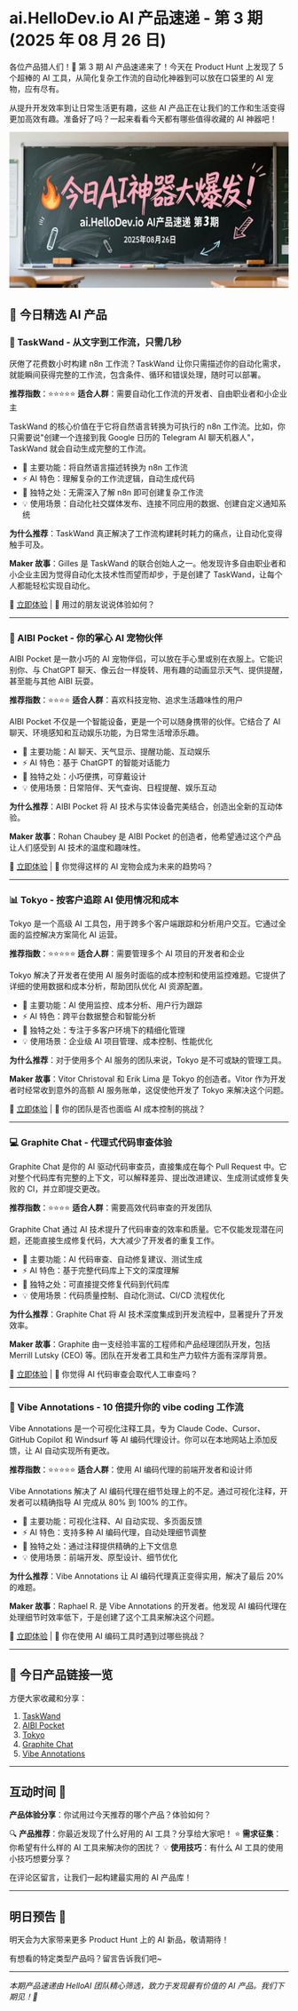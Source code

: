 # ai.HelloDev.io AI 产品速递 - 第 3 期 (2025 年 08 月 26 日)

各位产品猎人们！🚀 第 3 期 AI 产品速递来了！今天在 Product Hunt 上发现了 5 个超棒的 AI 工具，从简化复杂工作流的自动化神器到可以放在口袋里的 AI 宠物，应有尽有。

从提升开发效率到让日常生活更有趣，这些 AI 产品正在让我们的工作和生活变得更加高效有趣。准备好了吗？一起来看看今天都有哪些值得收藏的 AI 神器吧！

![封面图](./cover.jpg)

## 🚀 今日精选 AI 产品

### 🤖 TaskWand - 从文字到工作流，只需几秒

厌倦了花费数小时构建 n8n 工作流？TaskWand 让你只需描述你的自动化需求，就能瞬间获得完整的工作流，包含条件、循环和错误处理，随时可以部署。

**推荐指数**：⭐⭐⭐⭐⭐
**适合人群**：需要自动化工作流的开发者、自由职业者和小企业主

TaskWand 的核心价值在于它将自然语言转换为可执行的 n8n 工作流。比如，你只需要说"创建一个连接到我 Google 日历的 Telegram AI 聊天机器人"，TaskWand 就会自动生成完整的工作流。

- 🎯 主要功能：将自然语言描述转换为 n8n 工作流
- ⚡ AI 特色：理解复杂的工作流逻辑，自动生成代码
- 🌟 独特之处：无需深入了解 n8n 即可创建复杂工作流
- 💡 使用场景：自动化社交媒体发布、连接不同应用的数据、创建自定义通知系统

**为什么推荐**：TaskWand 真正解决了工作流构建耗时耗力的痛点，让自动化变得触手可及。

**Maker 故事**：Gilles 是 TaskWand 的联合创始人之一。他发现许多自由职业者和小企业主因为觉得自动化太技术性而望而却步，于是创建了 TaskWand，让每个人都能轻松实现自动化。

🔗 [立即体验](https://www.producthunt.com/products/taskwand) | 💬 用过的朋友说说体验如何？

---

### 🐶 AIBI Pocket - 你的掌心 AI 宠物伙伴

AIBI Pocket 是一款小巧的 AI 宠物伴侣，可以放在手心里或别在衣服上。它能识别你、与 ChatGPT 聊天、像云台一样旋转、用有趣的动画显示天气、提供提醒，甚至能与其他 AIBI 玩耍。

**推荐指数**：⭐⭐⭐⭐
**适合人群**：喜欢科技宠物、追求生活趣味性的用户

AIBI Pocket 不仅是一个智能设备，更是一个可以随身携带的伙伴。它结合了 AI 聊天、环境感知和互动娱乐功能，为日常生活增添乐趣。

- 🎯 主要功能：AI 聊天、天气显示、提醒功能、互动娱乐
- ⚡ AI 特色：基于 ChatGPT 的智能对话能力
- 🌟 独特之处：小巧便携，可穿戴设计
- 💡 使用场景：日常陪伴、天气查询、日程提醒、娱乐互动

**为什么推荐**：AIBI Pocket 将 AI 技术与实体设备完美结合，创造出全新的互动体验。

**Maker 故事**：Rohan Chaubey 是 AIBI Pocket 的创造者，他希望通过这个产品让人们感受到 AI 技术的温度和趣味性。

🔗 [立即体验](https://www.producthunt.com/products/aibi-pocket) | 💬 你觉得这样的 AI 宠物会成为未来的趋势吗？

---

### 📊 Tokyo - 按客户追踪 AI 使用情况和成本

Tokyo 是一个高级 AI 工具包，用于跨多个客户端跟踪和分析用户交互。它通过全面的监控解决方案简化 AI 运营。

**推荐指数**：⭐⭐⭐⭐⭐
**适合人群**：需要管理多个 AI 项目的开发者和企业

Tokyo 解决了开发者在使用 AI 服务时面临的成本控制和使用监控难题。它提供了详细的使用数据和成本分析，帮助团队优化 AI 资源配置。

- 🎯 主要功能：AI 使用监控、成本分析、用户行为跟踪
- ⚡ AI 特色：跨平台数据整合和智能分析
- 🌟 独特之处：专注于多客户环境下的精细化管理
- 💡 使用场景：企业级 AI 项目管理、成本控制、性能优化

**为什么推荐**：对于使用多个 AI 服务的团队来说，Tokyo 是不可或缺的管理工具。

**Maker 故事**：Vitor Christoval 和 Erik Lima 是 Tokyo 的创造者。Vitor 作为开发者时经常收到意外的高额 AI 服务账单，这促使他开发了 Tokyo 来解决这个问题。

🔗 [立即体验](https://www.producthunt.com/products/tokyo) | 💬 你的团队是否也面临 AI 成本控制的挑战？

---

### 💻 Graphite Chat - 代理式代码审查体验

Graphite Chat 是你的 AI 驱动代码审查员，直接集成在每个 Pull Request 中。它对整个代码库有完整的上下文，可以解释差异、提出改进建议、生成测试或修复失败的 CI，并立即提交更改。

**推荐指数**：⭐⭐⭐⭐
**适合人群**：需要高效代码审查的开发团队

Graphite Chat 通过 AI 技术提升了代码审查的效率和质量。它不仅能发现潜在问题，还能直接生成修复代码，大大减少了开发者的重复工作。

- 🎯 主要功能：AI 代码审查、自动修复建议、测试生成
- ⚡ AI 特色：基于完整代码库上下文的深度理解
- 🌟 独特之处：可直接提交修复代码到代码库
- 💡 使用场景：代码质量控制、自动化测试、CI/CD 流程优化

**为什么推荐**：Graphite Chat 将 AI 技术深度集成到开发流程中，显著提升了开发效率。

**Maker 故事**：Graphite 由一支经验丰富的工程师和产品经理团队开发，包括 Merrill Lutsky (CEO) 等。团队在开发者工具和生产力软件方面有深厚背景。

🔗 [立即体验](https://www.producthunt.com/products/graphite) | 💬 你觉得 AI 代码审查会取代人工审查吗？

---

### 🎨 Vibe Annotations - 10 倍提升你的 vibe coding 工作流

Vibe Annotations 是一个可视化注释工具，专为 Claude Code、Cursor、GitHub Copilot 和 Windsurf 等 AI 编码代理设计。你可以在本地网站上添加反馈，让 AI 自动实现所有更改。

**推荐指数**：⭐⭐⭐⭐⭐
**适合人群**：使用 AI 编码代理的前端开发者和设计师

Vibe Annotations 解决了 AI 编码代理在细节处理上的不足。通过可视化注释，开发者可以精确指导 AI 完成从 80% 到 100% 的工作。

- 🎯 主要功能：可视化注释、AI 自动实现、多页面反馈
- ⚡ AI 特色：支持多种 AI 编码代理，自动处理细节调整
- 🌟 独特之处：通过注释提供精确的上下文信息
- 💡 使用场景：前端开发、原型设计、细节优化

**为什么推荐**：Vibe Annotations 让 AI 编码代理真正变得实用，解决了最后 20% 的难题。

**Maker 故事**：Raphael R. 是 Vibe Annotations 的开发者。他发现 AI 编码代理在处理细节时效率低下，于是创建了这个工具来解决这个问题。

🔗 [立即体验](https://www.producthunt.com/products/vibe-annotations) | 💬 你在使用 AI 编码工具时遇到过哪些挑战？

---

## 🔗 今日产品链接一览

方便大家收藏和分享：

1. [TaskWand](https://www.producthunt.com/products/taskwand)
2. [AIBI Pocket](https://www.producthunt.com/products/aibi-pocket)
3. [Tokyo](https://www.producthunt.com/products/tokyo)
4. [Graphite Chat](https://www.producthunt.com/products/graphite)
5. [Vibe Annotations](https://www.producthunt.com/products/vibe-annotations)

---

## 互动时间 💬

**产品体验分享**：你试用过今天推荐的哪个产品？体验如何？

🔍 **产品推荐**：你最近发现了什么好用的 AI 工具？分享给大家吧！
⭐ **需求征集**：你希望有什么样的 AI 工具来解决你的困扰？
💡 **使用技巧**：有什么 AI 工具的使用小技巧想要分享？

在评论区留言，让我们一起构建最实用的 AI 产品库！

---

## 明日预告 🔮

明天会为大家带来更多 Product Hunt 上的 AI 新品，敬请期待！

有想看的特定类型产品吗？留言告诉我们吧~

---

*本期产品速递由 HelloAI 团队精心筛选，致力于发现最有价值的 AI 产品。我们下期见！👋*